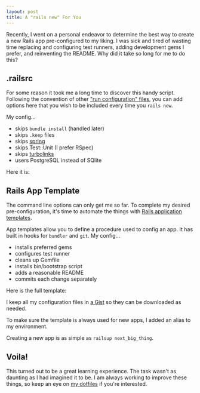 ```yaml
---
layout: post
title: A "rails new" For You
---
```


Recently, I went on a personal endeavor to determine the best way to create
a new Rails app pre-configured to my liking. I was sick and tired of wasting
time replacing and configuring test runners, adding development gems I prefer,
and reinventing the README. Why did it take so long for me to do this?

## .railsrc

For some reason it took me a long time to discover this handy script. Following
the convention of other ["run configuration" files](wikipedia-config-files),
you can add options here that you wish to be included every time you `rails
new`.

My config...

* skips `bundle install` (handled later)
* skips `.keep` files
* skips [spring](https://github.com/rails/spring)
* skips Test::Unit (I prefer RSpec)
* skips [turbolinks](turbolinks)
* users PostgreSQL instead of SQlite

Here it is:

<script src="http://gist-it.appspot.com/https://github.com/iamvery/dotfiles/blob/8f250b069228fda67d99f8195a49f41c3bf79d1b/.railsrc"></script>

## Rails App Template

The command line options can only get me so far. To complete my desired
pre-configuration, it's time to automate the things with [Rails application templates](rails-app-templates).

App templates allow you to define a procedure used to config an app. It has
built in hooks for `bundler` and `git`. My config...

* installs preferred gems
* configures test runner
* cleans up Gemfile
* installs bin/bootstrap script
* adds a reasonable README
* commits each change separately

Here is the full template:

<script src="http://gist-it.appspot.com/https://github.com/iamvery/dotfiles/blob/8f250b069228fda67d99f8195a49f41c3bf79d1b/.rails_template.rb"></script>

I keep all my configuration files in [a Gist](config-gist) so they can be
downloaded as needed.

To make sure the template is always used for new apps, I added an alias to
my environment.

<script src="http://gist-it.appspot.com/https://github.com/iamvery/dotfiles/blob/8f250b069228fda67d99f8195a49f41c3bf79d1b/.bash_profile?slice=47"></script>

Creating a new app is as simple as `railsup next_big_thing`.

## Voila!

This turned out to be a great learning experience. The task wasn't as daunting
as I had imagined it to be. I am always working to improve these things, so
keep an eye on [my dotfiles](dotfiles) if you're interested.

[wikipedia-config-files]: http://en.wikipedia.org/wiki/Configuration_file
[turbolinks]: https://github.com/rails/turbolinks
[rails-app-templates]: http://guides.rubyonrails.org/rails_application_templates.html
[config-gist]: https://gist.github.com/iamvery/6c87c9e191d32603aa78
[dotfiles]: https://github.com/iamvery/dotfiles
